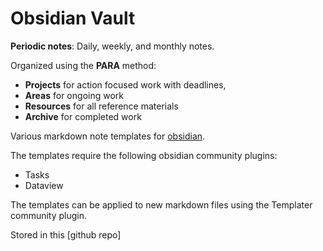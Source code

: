 
# Obsidian Vault

**Periodic notes**: Daily, weekly, and monthly notes.

Organized using the  **PARA** method:
- **Projects** for action focused work with deadlines, 
- **Areas** for ongoing work
- **Resources** for all reference materials
- **Archive** for completed work

Various markdown note templates for [obsidian](https://obsidian.md/). 

The templates require the following obsidian community plugins:
- Tasks
- Dataview

The templates can be applied to new markdown files using the Templater community plugin. 

Stored in this [github repo]
